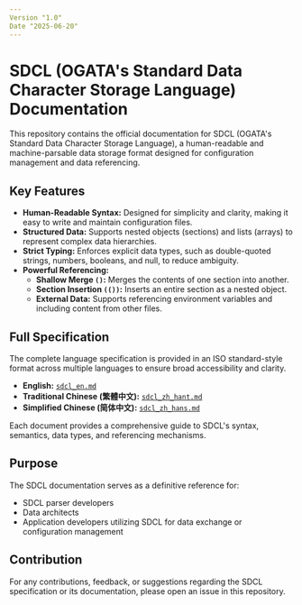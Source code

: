 ```yaml
---
Version "1.0"
Date "2025-06-20"
---
```

# SDCL (OGATA's Standard Data Character Storage Language) Documentation

This repository contains the official documentation for SDCL (OGATA's Standard Data Character Storage Language), a human-readable and machine-parsable data storage format designed for configuration management and data referencing.

## Key Features

- **Human-Readable Syntax:** Designed for simplicity and clarity, making it easy to write and maintain configuration files.
- **Structured Data:** Supports nested objects (sections) and lists (arrays) to represent complex data hierarchies.
- **Strict Typing:** Enforces explicit data types, such as double-quoted strings, numbers, booleans, and null, to reduce ambiguity.
- **Powerful Referencing:**
  - **Shallow Merge `()`:** Merges the contents of one section into another.
  - **Section Insertion `(())`:** Inserts an entire section as a nested object.
  - **External Data:** Supports referencing environment variables and including content from other files.

## Full Specification

The complete language specification is provided in an ISO standard-style format across multiple languages to ensure broad accessibility and clarity.

- **English:** [`sdcl_en.md`](sdcl_en.md)
- **Traditional Chinese (繁體中文):** [`sdcl_zh_hant.md`](sdcl_zh_hant.md)
- **Simplified Chinese (简体中文):** [`sdcl_zh_hans.md`](sdcl_zh_hans.md)

Each document provides a comprehensive guide to SDCL's syntax, semantics, data types, and referencing mechanisms.

## Purpose

The SDCL documentation serves as a definitive reference for:

- SDCL parser developers
- Data architects
- Application developers utilizing SDCL for data exchange or configuration management

## Contribution

For any contributions, feedback, or suggestions regarding the SDCL specification or its documentation, please open an issue in this repository.
